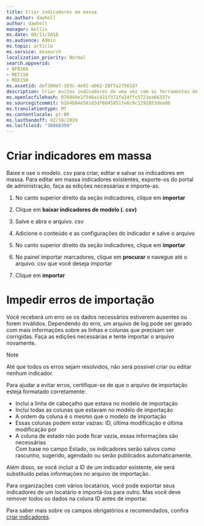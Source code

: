 ```yaml
---
title: Criar indicadores em massa
ms.author: dawholl
author: dawholl
manager: kellis
ms.date: 09/11/2018
ms.audience: Admin
ms.topic: article
ms.service: mssearch
localization_priority: Normal
search.appverid:
- BFB160
- MET150
- MOE150
ms.assetid: def300e7-103c-4e92-a062-28ffa27561d7
description: Criar muitos indicadores de uma vez com as ferramentas de importação para o portal de administração de pesquisa da Microsoft
ms.openlocfilehash: 07694de1f546a1431f371fa24ffc5721ea66337c
ms.sourcegitcommit: 61b4b84e581d3df6045851fe6c9c1291853dea06
ms.translationtype: MT
ms.contentlocale: pt-BR
ms.lasthandoff: 02/16/2019
ms.locfileid: "30068399"
---
```

# <a name="bulk-create-bookmarks"></a>Criar indicadores em massa

Baixe e use o modelo. csv para criar, editar e salvar os indicadores em massa. Para editar em massa indicadores existentes, exporte-os do portal de administração, faça as edições necessárias e importe-as.
  
1. No canto superior direito da seção indicadores, clique em **importar**
    
2. Clique em **baixar indicadores de modelo (. csv)**
    
3. Salve e abra o arquivo. csv
    
4. Adicione o conteúdo e as configurações do indicador e salve o arquivo
    
5. No canto superior direito da seção indicadores, clique em **importar**
    
6. No painel importar marcadores, clique em **procurar** e navegue até o arquivo. csv que você deseja importar 
    
7. Clique em **importar**

# <a name="prevent-import-errors"></a>Impedir erros de importação      
Você receberá um erro se os dados necessários estiverem ausentes ou forem inválidos. Dependendo do erro, um arquivo de log pode ser gerado com mais informações sobre as linhas e colunas que precisam ser corrigidas. Faça as edições necessárias e tente importar o arquivo novamente.

> [!NOTE]
> Até que todos os erros sejam resolvidos, não será possível criar ou editar nenhum indicador. 

Para ajudar a evitar erros, certifique-se de que o arquivo de importação esteja formatado corretamente:
- Inclui a linha de cabeçalho que estava no modelo de importação
- Inclui todas as colunas que estavam no modelo de importação
- A ordem da coluna é o mesmo que o modelo de importação
- Essas colunas podem estar vazias: ID, última modificação e última modificação por
- A coluna de estado não pode ficar vazia, essas informações são necessárias  
Com base no campo Estado, os indicadores serão salvos como rascunho, sugerido, agendado ou serão publicados automaticamente.

Além disso, se você incluir a ID de um indicador existente, ele será substituído pelas informações no arquivo de importação.

Para organizações com vários locatários, você pode exportar seus indicadores de um locatário e importá-los para outro. Mas você deve remover todos os dados na coluna ID antes de importar.

Para saber mais sobre os campos obrigatórios e recomendados, confira [criar indicadores](create-bookmarks.md).

